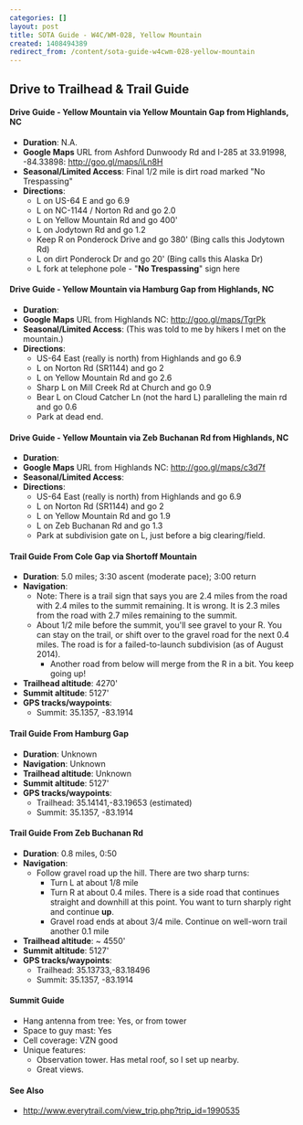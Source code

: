 ```yaml
---
categories: []
layout: post
title: SOTA Guide - W4C/WM-028, Yellow Mountain
created: 1408494389
redirect_from: /content/sota-guide-w4cwm-028-yellow-mountain
---
```

Drive to Trailhead & Trail Guide
--------------------------------------------------------
#### Drive Guide - Yellow Mountain via Yellow Mountain Gap from Highlands, NC

* **Duration**: N.A.
* **Google Maps** URL from Ashford Dunwoody Rd and I-285 at 33.91998, -84.33898: http://goo.gl/maps/iLn8H
* **Seasonal/Limited Access**: Final 1/2 mile is dirt road marked "No Trespassing"
* **Directions**:
    * L on US-64 E and go 6.9
    * L on NC-1144 / Norton Rd and go 2.0
    * L on Yellow Mountain Rd and go 400'
    * L on Jodytown Rd and go 1.2
    * Keep R on Ponderock Drive and go 380' (Bing calls this Jodytown Rd)
    * L on dirt Ponderock Dr and go 20' (Bing calls this Alaska Dr)
    * L fork at telephone pole - "**No Trespassing**" sign here

#### Drive Guide - Yellow Mountain via Hamburg Gap from Highlands, NC

* **Duration**: 
* **Google Maps** URL from Highlands NC: http://goo.gl/maps/TgrPk
* **Seasonal/Limited Access**: (This was told to me by hikers I met on the mountain.)
* **Directions**:
    * US-64 East (really is north) from Highlands and go 6.9
    * L on Norton Rd (SR1144) and go 2
    * L on Yellow Mountain Rd and go 2.6
    * Sharp L on Mill Creek Rd at Church and go 0.9
    * Bear L on Cloud Catcher Ln (not the hard L) paralleling the main rd and go 0.6
    * Park at dead end.

#### Drive Guide - Yellow Mountain via Zeb Buchanan Rd from Highlands, NC

* **Duration**: 
* **Google Maps** URL from Highlands NC: http://goo.gl/maps/c3d7f
* **Seasonal/Limited Access**: 
* **Directions**:
    * US-64 East (really is north) from Highlands and go 6.9
    * L on Norton Rd (SR1144) and go 2
    * L on Yellow Mountain Rd and go 1.9
    * L on Zeb Buchanan Rd and go 1.3
    * Park at subdivision gate on L, just before a big clearing/field.
    
#### Trail Guide From Cole Gap via Shortoff Mountain

* **Duration**: 5.0 miles; 3:30 ascent (moderate pace); 3:00 return
* **Navigation**: 
    * Note: There is a trail sign that says you are 2.4 miles from the road with 2.4 miles to the summit remaining.  It is wrong.  It is 2.3 miles from the road with 2.7 miles remaining to the summit.
    * About 1/2 mile before the summit, you'll see gravel to your R.  You can stay on the trail, or shift over to the gravel road for the next 0.4 miles.  The road is for a failed-to-launch subdivision (as of August 2014). 
        * Another road from below will merge from the R in a bit.  You keep going up! 
* **Trailhead altitude**: 4270'
* **Summit altitude**: 5127'
* **GPS tracks/waypoints**:
    * Summit: 35.1357, -83.1914


#### Trail Guide From Hamburg Gap

* **Duration**: Unknown
* **Navigation**: Unknown
* **Trailhead altitude**: Unknown
* **Summit altitude**: 5127'
* **GPS tracks/waypoints**:
    * Trailhead: 35.14141,-83.19653 (estimated)
    * Summit: 35.1357, -83.1914

#### Trail Guide From Zeb Buchanan Rd

* **Duration**: 0.8 miles, 0:50
* **Navigation**:
    * Follow gravel road up the hill. There are two sharp turns:
        * Turn L at about 1/8 mile
        * Turn R at about 0.4 miles.  There is a side road that continues straight and downhill at this point.  You want to turn sharply right and continue **up**.
        * Gravel road ends at about 3/4 mile.  Continue on well-worn trail another 0.1 mile
* **Trailhead altitude**: ~ 4550'
* **Summit altitude**: 5127'
* **GPS tracks/waypoints**:
	* Trailhead: 35.13733,-83.18496
    * Summit: 35.1357, -83.1914

#### Summit Guide

* Hang antenna from tree: Yes, or from tower
* Space to guy mast: Yes
* Cell coverage: VZN good
* Unique features:
    * Observation tower.  Has metal roof, so I set up nearby.
    * Great views.

#### See Also

* http://www.everytrail.com/view_trip.php?trip_id=1990535
